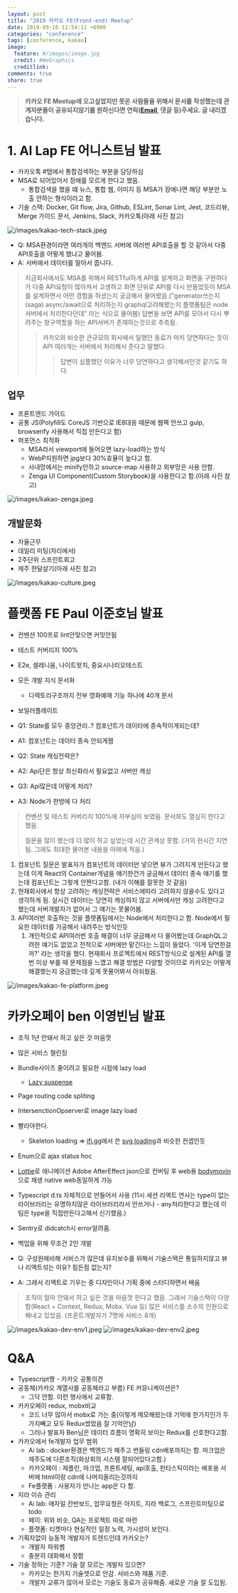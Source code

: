 ```yaml
---
layout: post
title: "2019 카카오 FE(Front-end) Meetup"
date: 2019-09-16 12:54:11 +0900
categories: "conference"
tags: [conference, kakao]
image:
  feature: #/images/image.jpg
  credit: #WeGraphics
  creditlink:
comments: true
share: true
---
```


> **카카오 FE Meetup에 오고싶었지만 못온 사람들을 위해서 문서를 작성했는데 관계자분들이 공유되지않기를 원하신다면 연락(<a href="mailto:email@qvil.dev">Email</a>, 댓글 등)주세요. 글 내리겠습니다.**

# 1. AI Lap FE 어니스트님 발표

- 카카오톡 #탭에서 통합검색하는 부분을 담당하심
- MSA로 되어있어서 장애를 모르게 한다고 했음.
  - 통합검색을 했을 떄 뉴스, 통합 웹, 이미지 등 MSA가 장애나면 해당 부분만 노출 안하는 형식이라고 함.
- 기술 스택: Docker, Git flow, Jira, Github, ESLint, Sonar Lint, Jest, 코드리뷰, Merge 가이드 문서, Jenkins, Slack, 카카오톡(아래 사진 참고)

![/images/kakao-tech-stack.jpeg](/images/kakao-tech-stack.jpeg)

- Q: MSA환경이라면 여러개의 백엔드 서버에 여러번 API호출을 할 것 같아서 다중 API호출을 어떻게 했냐고 물어봄.
- A: 서버에서 데이터를 말아서 줍니다.

> 지금회사에서도 MSA를 위해서 RESTful하게 API를 설계하고 화면을 구현하다가 다중 API요청이 많아져서 고생하고 화면 단위로 API를 다시 만들었듯이 MSA를 설계하면서 어떤 경험을 하셨는지 궁금해서 물어봤음.("generator쓰는지(saga) async/await으로 처리하는지 graphql고려해봤는지 플랫폼팀은 node서버에서 처리한다던데" 라는 식으로 물어봄) 답변을 보면 API를 모아서 다시 뿌려주는 창구역할을 하는 API서버가 존재하는것으로 추측됨.
>
> > 카카오와 비슷한 큰규모의 회사에서 일했던 동료가 마치 당연하다는 듯이 API 여러개는 서버에서 처리해서 준다고 말했다.
> >
> > > 답변이 심플했던 이유가 너무 당연하다고 생각해서인것 같기도 하다.

## 업무

- 프론트엔드 가이드
- 공통 JS(Polyfill도 CoreJS 기반으로 IE8대응 때문에 웹팩 안쓰고 gulp, browserify 사용해서 직접 만든다고 함)
- 퍼포먼스 최적화
  - MSA라서 viewport에 들어오면 lazy-load하는 방식
  - WebP지원하면 jpg보다 30%효율이 높다고 함.
  - 사내망에서는 minify안하고 source-map 사용하고 외부망은 사용 안함.
  - Zenga UI Component(Custom Storybook)을 사용한다고 함.(아래 사진 참고)

![/images/kakao-zenga.jpeg](/images/kakao-zenga.jpeg)

## 개발문화

- 자율근무
- 데일리 미팅(자리에서)
- 2주단위 스프린트회고
- 제주 한달살기(아래 사진 참고)

![/images/kakao-culture.jpeg](/images/kakao-culture.jpeg)

# 플랫폼 FE Paul 이준호님 발표

- 컨벤션 100프로 lint안맞으면 커밋안됨
- 테스트 커버리지 100%
- E2e, 셀레니움, 나이트왓치, 중요시나리오테스트
- 모든 개발 지식 문서화
  - 디렉토리구조까지 전부 영화예매 기능 하나에 40개 문서
- 보일러플레이트

- Q1: State를 모두 중앙관리..? 컴포넌트가 데이터에 종속적이게되는데?
- A1: 컴포넌트는 데이터 종속 안되게짬
- Q2: State 캐싱전략은?
- A2: Api단은 항상 최신화라서 필요없고 서버만 캐싱
- Q3: Api많은데 어떻게 처리?
- A3: Node가 한방에 다 처리

> 컨벤션 및 테스트 커버리지 100%에 자부심이 보였음. 문서화도 열심히 한다고 했음.
>
> 질문을 많이 했는데 더 많이 하고 싶었는데 시간 관계상 못함. (거의 한시간 지연됨. 그래도 최대한 물어본 내용을 아래에 적음.)

1. 컴포넌트 질문은 발표자가 컴포넌트의 데이터만 넣으면 뷰가 그려지게 만든다고 했는데 이게 React의 Container개념을 얘기한건가 궁금해서 데이터 종속 얘기를 했는데 컴포넌트는 그렇게 안짠다고함. (내가 이해를 잘못한 것 같음)
1. 현재회사에서 항상 고려하는 캐싱전략은 서비스에따라 고려하지 않을수도 있다고 생각하게 됨. 실시간 데이터는 당연히 캐싱하지 않고 서버에서만 캐싱 고려한다고 했는데 서버개발자가 없어서 그 얘기는 못물어봄.
1. API여러번 호출하는 것을 플랫폼팀에서는 Node에서 처리한다고 함. Node에서 필요한 데이터를 가공해서 내려주는 방식인듯
   1. 개인적으로 API여러번 호출 해결이 너무 궁금해서 다 물어봤는데 GraphQL고려한 얘기도 없었고 전적으로 서버에만 맡긴다는 느낌이 들었다. '이게 당연한걸까?' 라는 생각을 했다. 현재회사 프로젝트에서 REST방식으로 설계된 API를 열번 이상 부를 때 문제점을 느꼈고 해결 방법은 다양할 것이므로 카카오는 어떻게 해결했는지 궁금했는데 깊게 못물어봐서 아쉬웠음.

![/images/kakao-fe-platform.jpeg](/images/kakao-fe-platform.jpeg)

# 카카오페이 ben 이영빈님 발표

- 조직 1년 안돼서 하고 싶은 것 마음껏
- 많은 서비스 챌린징
- Bundle사이즈 줄이려고 필요한 시점에 lazy load
  - [Lazy suspense](https://reactjs.org/docs/code-splitting.html#reactlazy)
- Page routing code spliting
- IntersenctionOpserver로 image lazy load
- 빨라야한다.
  - Skeleton loading => [ifi.gg](http://ifi.gg/)에서 쓴 [svg loading](http://danilowoz.com/create-content-loader/)과 비슷한 컨셉인듯
- Enum으로 ajax status hoc
- [Lottie](https://airbnb.design/lottie/)로 애니메이션 Adobe AfterEffect json으로 컨버팅 후 web용 [bodymovin](https://github.com/airbnb/lottie-web)으로 재생 native web동일하게 가능
- Typescript d.ts 자체적으로 만들어서 사용 (11시 세션 리액트 연사는 type이 없는 라이브러리는 유명하지않은 라이브러리라서 안쓰거나 - any처리한다고 했는데 이 팀은 type을 직접만든다고해서 신기했음.)
- Sentry로 didcatch시 error알려줌.
- 백업을 위해 무조건 2인 개발

- Q: 구성원에비해 서비스가 많은데 유지보수를 위해서 기술스택은 통일하지않고 뷰나 리액트섞는 이유? 힘든점 없는지?
- A: 그래서 리액트로 기우는 중 디자인이나 기획 중에 스터디하면서 배움

> 조직이 얼마 안돼서 하고 싶은 것을 마음껏 한다고 했음. 그래서 기술스택이 다양함(React + Context, Redux, Mobx. Vue 등)
> 많은 서비스를 소수의 인원으로 해내고 있었음. (프론트개발자가 7명에 서비스 8개)

![/images/kakao-dev-env1.jpeg](/images/kakao-dev-env1.jpeg)
![/images/kakao-dev-env2.jpeg](/images/kakao-dev-env2.jpeg)

# Q&A

- Typescript짱 - 카카오 공통의견
- 공동체(카카오 계열사를 공동체라고 부름) FE 커뮤니케이션은?
  - 그닥 안함. 이런 행사에서 교류함.
- 카카오페이 redux, mobx비교
  - 코드 너무 많아서 mobx로 가는 중(이렇게 메모해왔는데 기억에 한가지인가 두가지빼고 모두 Redux썼었음 잘 기억안남)
  - 그러나 발표자 Ben님은 데이터 흐름이 명확히 보이는 Redux를 선호한다고함.
- 카카오에서 fe개발자 업무 범위
  - Ai lab : docker환경은 백엔드가 해주고 번들링 cdn배포까지는 함. 마크업은 제주도에 다른조직(화상회의 시스템 잘되어있다고함.)
  - 카카오페이 : 제플린, 마크업, 프론트세팅, api호출, 핀타스틱이라는 배포용 서버에 html이랑 cdn에 나머지올리는것까지
  - Fe플랫폼 : 사용자가 만나는 app은 다 함.
- 지라 이슈 관리
  - Ai lab: 애자일 칸반보드, 업무요청은 아지트, 지라 백로그, 스프린트미팅으로 todo
  - 페이: 위와 비슷, QA는 프로젝트 따로 마련
  - 플랫폼: 티켓마다 현실적인 일정 노력, 가시성이 보인다.
- 기획자없이 능동적 개발자가 트렌드인데 카카오는?
  - 개발자 파워쎔
  - 충분히 대화해서 정함
- 기술 정하는 기준? 기술 잘 모르는 개발자 있으면?
  - 카카오는 한가지 기술셋으로 안감. 서비스와 제품 기준.
  - 개발자 교류가 많아서 모르는 기술도 동료가 공유해줌. 새로운 기술 잘 도입됨.
